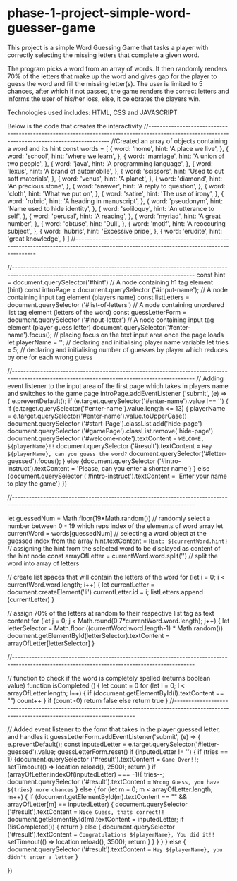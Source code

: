 # phase-1-project-simple-word-guesser-game

This project is a simple Word Guessing Game that tasks a player with correctly 
selecting the missing letters that complete a given word.

The program picks a word from an array of words. It then randomly renders 70% 
of the letters that make up the word and gives gap for the player to guess the 
word and fill the missing letter(s). The user is limited to 5 chances, after which if 
not passed, the game renders the correct letters and informs the user of his/her 
loss, else, it celebrates the players win.

Technologies used includes: HTML, CSS and JAVASCRIPT

Below is the code that creates the interactivity 
//----------------------------------------------------------------------------------------------------------------------------------------------
//Created an array of objects containing a word and its hint
const words = [
    {
        word: 'home',
        hint: 'A place we live',
    }, 
    {
        word: 'school',
        hint: 'where we learn',
    },
    {
        word: 'marriage',
        hint: 'A union of two people',
    },
    {
        word: 'java',
        hint: 'A programming language',
    },
    {
        word: 'lexus',
        hint: 'A brand of automobile',
    },
    {
        word: 'scissors',
        hint: 'Used to cut soft materials',
    },
    {
        word: 'venus',
        hint: 'A planet',
    },
    {
        word: 'diamond',
        hint: 'An precious stone',
    }, 
    {
        word: 'answer',
        hint: 'A reply to question',
    }, 
    {
        word: 'cloth',
        hint: 'What we put on',
    },
    {
        word: 'satire',
        hint: 'The use of irony',
    }, 
    {
        word: 'rubric',
        hint: 'A heading in manuscript',
    },
    {
        word: 'pseudonym',
        hint: 'Name used to hide identity',
    },
    {
        word: 'soliloquy',
        hint: 'An utterance to self',
    },
    {
        word: 'perusal',
        hint: 'A reading',
    },
    {
        word: 'myriad',
        hint: 'A great number',
    },
    {
        word: 'obtuse',
        hint: 'Dull',
    },
    {
        word: 'motif',
        hint: 'A reoccuring subject',
    }, 
    {
        word: 'hubris',
        hint: 'Excessive pride',
    }, 
    {
        word: 'erudite',
        hint: 'great knowledge',
    }
]
//----------------------------------------------------------------------------------------------------------------------------------------------


//----------------------------------------------------------------------------------------------------------------------------------------------
const hint = document.querySelector('#hint') // A node containing h1 tag element (hint)
const introPage = document.querySelector ('#input-name'); // A node containing input tag element (players name)
const listLetters = document.querySelector ('#list-of-letters') // A node containing unordered list tag element (letters of the word)
const guessLetterForm = document.querySelector ('#input-letter') // A node containing input tag element (player guess letter)
document.querySelector('#enter-name').focus(); // placing focus on the text input area once the page loads
let playerName = ''; // declaring and initialising player name variable
let tries = 5; // declaring and initialising number of guesses by player which reduces by one for each wrong guess

//----------------------------------------------------------------------------------------------------------------------------------------------
// Adding event listener to the input area of the first page which takes in players name and switches to the game page
introPage.addEventListener ('submit', (e) => {
    e.preventDefault(); 
    if (e.target.querySelector('#enter-name').value !== '') {
        if (e.target.querySelector('#enter-name').value.length <= 13) {
            playerName = e.target.querySelector('#enter-name').value.toUpperCase()
            document.querySelector ('#start-Page').classList.add('hide-page')
            document.querySelector ('#gamePage').classList.remove('hide-page')
            document.querySelector ('#welcome-note').textContent = `WELCOME, ${playerName}!!`
            document.querySelector ('#result').textContent = `Hey ${playerName}, can you guess the word?`
            document.querySelector('#letter-guessed').focus();
        } else {document.querySelector ('#intro-instruct').textContent = 'Please, can you enter a shorter name'}
    } else {document.querySelector ('#intro-instruct').textContent = 'Enter your name to play the game'}
})

//----------------------------------------------------------------------------------------------------------------------------------------------

let guessedNum = Math.floor(19*Math.random()) // randomly select a number between 0 - 19 which reps index of the elements of word array
let currentWord = words[guessedNum] // selecting a word object at the guessed index from the array 
hint.textContent = `Hint: ${currentWord.hint}` // assigning the hint from the selected word to be displayed as content of the hint node
const arrayOfLetter = currentWord.word.split('') // split the word into array of letters

// create list spaces that will contain the letters of the word
for (let i = 0; i < currentWord.word.length; i++) {
    let currentLetter = document.createElement('li')
    currentLetter.id = i;
    listLetters.append (currentLetter)
}

// assign 70% of the letters at random to their respective list tag as text content
for (let j = 0; j < Math.round(0.7*currentWord.word.length); j++) {
    let letterSelector = Math.floor ((currentWord.word.length-1) * Math.random())
    document.getElementById(letterSelector).textContent = arrayOfLetter[letterSelector]
}

//----------------------------------------------------------------------------------------------------------------------------------------------

// function to check if the word is completely spelled (returns boolean value)
function isCompleted () {
    let count = 0
    for (let l = 0; l < arrayOfLetter.length; l++) {
        if (document.getElementById(l).textContent == "") count++
    }
    if (count>0) return false
    else return true
}
//----------------------------------------------------------------------------------------------------------------------------------------------

// Added event listener to the form that takes in the player guessed letter, and handles it
guessLetterForm.addEventListener('submit', (e) => {
    e.preventDefault();
    const inputedLetter = e.target.querySelector('#letter-guessed').value;
    guessLetterForm.reset()
    if (inputedLetter != '') {
        if (tries == 1) {document.querySelector ('#result').textContent = `Game Over!!`;
        setTimeout(() => location.reload(), 2500);
        return
    }
        if (arrayOfLetter.indexOf(inputedLetter) === -1){
            tries--;
            document.querySelector ('#result').textContent = `Wrong Guess, you have ${tries} more chances`
        }
        else {
            for (let m = 0; m < arrayOfLetter.length; m++) {
                if (document.getElementById(m).textContent == "" && arrayOfLetter[m] == inputedLetter) {
                    document.querySelector ('#result').textContent = `Nice Guess, thats correct!!`
                    document.getElementById(m).textContent = inputedLetter;
                    if (!isCompleted()) {
                        return
                    }
                    else {
                        document.querySelector ('#result').textContent = `Congratulations ${playerName}, You did it!!`
                        setTimeout(() => location.reload(), 3500);
                        return
                    }
                }
            }
        }
    } 
    else {
        document.querySelector ('#result').textContent = `Hey ${playerName}, you didn't enter a letter`
    }
   
})


